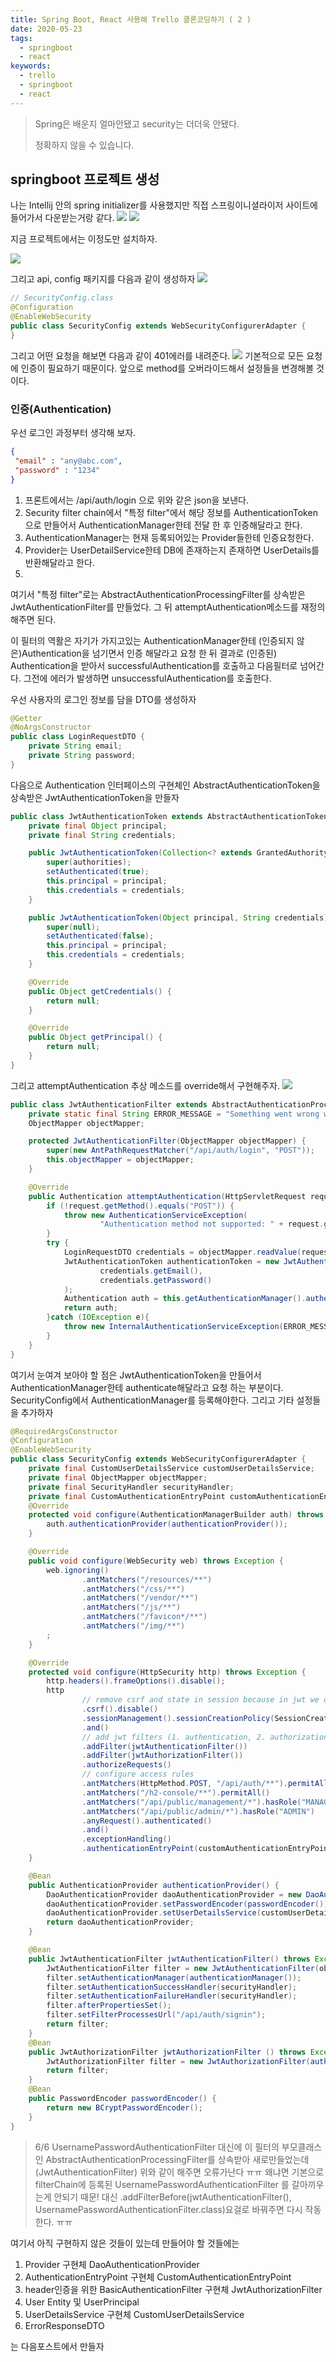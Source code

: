 ```yaml
---
title: Spring Boot, React 사용해 Trello 클론코딩하기 ( 2 )
date: 2020-05-23
tags:
  - springboot
  - react
keywords:
  - trello
  - springboot
  - react
---
```


> Spring은 배운지 얼마안됐고 security는 더더욱 안됐다.
>
> 정확하지 않을 수 있습니다.
## springboot 프로젝트 생성

나는 Intellij 안의 spring initializer를 사용했지만 직접 스프링이니셜라이저 사이트에
들어가서 다운받는거랑 같다.
![](create-project1.png)
![](create-project2.png)

지금 프로젝트에서는 이정도만 설치하자.

![](create-project3.png)

그리고 api, config 패키지를 다음과 같이 생성하자
![](folder1.png)

```java
// SecurityConfig.class
@Configuration
@EnableWebSecurity
public class SecurityConfig extends WebSecurityConfigurerAdapter {
}
```
그리고 어떤 요청을 해보면 다음과 같이 401에러를 내려준다.
![](api-call1.png)
기본적으로 모든 요청에 인증이 필요하기 때문이다. 앞으로 method를 오버라이드해서 
설정들을 변경해볼 것이다.

### 인증(Authentication)

우선 로그인 과정부터 생각해 보자.
 

 ```json
{
  "email" : "any@abc.com",
  "password" : "1234"
}
```
 1. 프론트에서는 /api/auth/login 으로 위와 같은 json을 보낸다.  
 2. Security filter chain에서 "특정 filter"에서 해당 정보를 AuthenticationToken으로 만들어서
 AuthenticationManager한테 전달 한 후 인증해달라고 한다.
 3. AuthenticationManager는 현재 등록되어있는 Provider들한테 인증요청한다.  
 4. Provider는 UserDetailService한테 DB에 존재하는지 존재하면 UserDetails를 반환해달라고 한다.
 5.  
 
 
 여기서 "특정 filter"로는 AbstractAuthenticationProcessingFilter를 상속받은 JwtAuthenticationFilter를 만들었다. 그 뒤 
attemptAuthentication메소드를 재정의 해주면 된다.

이 필터의 역활은 자기가 가지고있는 AuthenticationManager한테 (인증되지 않은)Authentication을 넘기면서 인증 해달라고 요청
한 뒤 결과로 (인증된) Authentication을 받아서 successfulAuthentication를 호출하고 다음필터로 넘어간다. 그전에 에러가 
발생하면 unsuccessfulAuthentication를 호출한다.

우선 사용자의 로그인 정보를 담을 DTO를 생성하자
 
```java
@Getter
@NoArgsConstructor
public class LoginRequestDTO {
    private String email;
    private String password;
}
```
다음으로 Authentication 인터페이스의 구현체인 AbstractAuthenticationToken을 상속받은 JwtAuthenticationToken을 만들자
```java
public class JwtAuthenticationToken extends AbstractAuthenticationToken {
    private final Object principal;
    private final String credentials;

    public JwtAuthenticationToken(Collection<? extends GrantedAuthority> authorities,Object principal, String credentials) {
        super(authorities);
        setAuthenticated(true);
        this.principal = principal;
        this.credentials = credentials;
    }

    public JwtAuthenticationToken(Object principal, String credentials) {
        super(null);
        setAuthenticated(false);
        this.principal = principal;
        this.credentials = credentials;
    }

    @Override
    public Object getCredentials() {
        return null;
    }

    @Override
    public Object getPrincipal() {
        return null;
    }
}
```
그리고 attemptAuthentication 추상 메소드를 override해서 구현해주자.
![](implement.png)
```java
public class JwtAuthenticationFilter extends AbstractAuthenticationProcessingFilter {
    private static final String ERROR_MESSAGE = "Something went wrong while parsing /login request body";
    ObjectMapper objectMapper;

    protected JwtAuthenticationFilter(ObjectMapper objectMapper) {
        super(new AntPathRequestMatcher("/api/auth/login", "POST"));
        this.objectMapper = objectMapper;
    }

    @Override
    public Authentication attemptAuthentication(HttpServletRequest request, HttpServletResponse response) throws AuthenticationException, IOException, ServletException {
        if (!request.getMethod().equals("POST")) {
            throw new AuthenticationServiceException(
                    "Authentication method not supported: " + request.getMethod());
        }
        try {
            LoginRequestDTO credentials = objectMapper.readValue(request.getInputStream(),LoginRequestDTO.class);
            JwtAuthenticationToken authenticationToken = new JwtAuthenticationToken(
                    credentials.getEmail(),
                    credentials.getPassword()
            );
            Authentication auth = this.getAuthenticationManager().authenticate(authenticationToken);
            return auth;
        }catch (IOException e){
            throw new InternalAuthenticationServiceException(ERROR_MESSAGE, e);
        }
    }
}
```
여기서 눈여겨 보아야 할 점은 JwtAuthenticationToken을 만들어서 AuthenticationManager한테 authenticate해달라고 요청 하는 
부분이다. 
SecurityConfig에서 AuthenticationManager를 등록해야한다. 그리고 기타 설정들을 추가하자

```java
@RequiredArgsConstructor
@Configuration
@EnableWebSecurity
public class SecurityConfig extends WebSecurityConfigurerAdapter {
    private final CustomUserDetailsService customUserDetailsService;
    private final ObjectMapper objectMapper;
    private final SecurityHandler securityHandler;
    private final CustomAuthenticationEntryPoint customAuthenticationEntryPoint;
    @Override
    protected void configure(AuthenticationManagerBuilder auth) throws Exception {
        auth.authenticationProvider(authenticationProvider());
    }

    @Override
    public void configure(WebSecurity web) throws Exception {
        web.ignoring()
                .antMatchers("/resources/**")
                .antMatchers("/css/**")
                .antMatchers("/vendor/**")
                .antMatchers("/js/**")
                .antMatchers("/favicon*/**")
                .antMatchers("/img/**")
        ;
    }

    @Override
    protected void configure(HttpSecurity http) throws Exception {
        http.headers().frameOptions().disable();
        http
                // remove csrf and state in session because in jwt we do not need them
                .csrf().disable()
                .sessionManagement().sessionCreationPolicy(SessionCreationPolicy.STATELESS)
                .and()
                // add jwt filters (1. authentication, 2. authorization)
                .addFilter(jwtAuthenticationFilter())
                .addFilter(jwtAuthorizationFilter())
                .authorizeRequests()
                // configure access rules
                .antMatchers(HttpMethod.POST, "/api/auth/**").permitAll()
                .antMatchers("/h2-console/**").permitAll()
                .antMatchers("/api/public/management/*").hasRole("MANAGER")
                .antMatchers("/api/public/admin/*").hasRole("ADMIN")
                .anyRequest().authenticated()
                .and()
                .exceptionHandling()
                .authenticationEntryPoint(customAuthenticationEntryPoint);
    }

    @Bean
    public AuthenticationProvider authenticationProvider() {
        DaoAuthenticationProvider daoAuthenticationProvider = new DaoAuthenticationProvider();
        daoAuthenticationProvider.setPasswordEncoder(passwordEncoder());
        daoAuthenticationProvider.setUserDetailsService(customUserDetailsService);
        return daoAuthenticationProvider;
    }

    @Bean
    public JwtAuthenticationFilter jwtAuthenticationFilter() throws Exception {
        JwtAuthenticationFilter filter = new JwtAuthenticationFilter(objectMapper);
        filter.setAuthenticationManager(authenticationManager());
        filter.setAuthenticationSuccessHandler(securityHandler);
        filter.setAuthenticationFailureHandler(securityHandler);
        filter.afterPropertiesSet();
        filter.setFilterProcessesUrl("/api/auth/signin");
        return filter;
    }
    @Bean
    public JwtAuthorizationFilter jwtAuthorizationFilter () throws Exception {
        JwtAuthorizationFilter filter = new JwtAuthorizationFilter(authenticationManager(),customUserDetailsService);
        return filter;
    }
    @Bean
    public PasswordEncoder passwordEncoder() {
        return new BCryptPasswordEncoder();
    }
}
```

> 6/6 UsernamePasswordAuthenticationFilter 대신에 이 필터의 부모클래스인 AbstractAuthenticationProcessingFilter를 상속받아
>새로만들었는데(JwtAuthenticationFilter) 위와 같이 해주면 오류가난다 ㅠㅠ 왜냐면 기본으로 filterChain에 등록된 UsernamePasswordAuthenticationFilter
>를 갈아끼우는게 안되기 때문! 
>대신 .addFilterBefore(jwtAuthenticationFilter(), UsernamePasswordAuthenticationFilter.class)요걸로 바꿔주면 
>다시 작동한다. ㅠㅠ 

여기서 아직 구현하지 않은 것들이 있는데 만들어야 할 것들에는 
1. Provider 구현체 DaoAuthenticationProvider
2. AuthenticationEntryPoint 구현체 CustomAuthenticationEntryPoint
3. header인증을 위한 BasicAuthenticationFilter 구현체 JwtAuthorizationFilter
4. User Entity 및 UserPrincipal 
5. UserDetailsService 구현체 CustomUserDetailsService
6. ErrorResponseDTO

는 다음포스트에서 만들자





